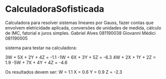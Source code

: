# CalculadoraSofisticada
Calculadora para resolver sistemas lineares por Gauss, fazer contas que envolvem eletricidade aplicada, conversões de unidades de medida, cálculo de IMC, fatorial e juros simples.
 Gabriel Alves 081190038
 Giovanni Médici 081190005
 
 sistema para testar na calculadora:
 
 3W + 5X + 2Y + 4Z = -1.1
 -1W + 6X + 3Y + 5Z = -6.3
 4W + 2X + 1Y + 2Z = 1.9
 -5W + 7X + 4Y + 4Z = -4.6
 
 Os resultados devem ser: W = 1.1 X = 0.6 Y = 0.9 Z = -2.3
 
 
